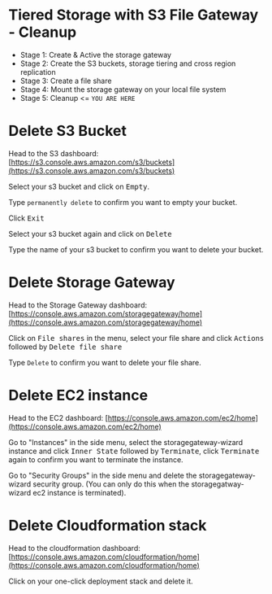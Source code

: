 # Tiered Storage with S3 File Gateway - Cleanup

- Stage 1: Create & Active the storage gateway 
- Stage 2: Create the S3 buckets, storage tiering and cross region replication 
- Stage 3: Create a file share
- Stage 4: Mount the storage gateway on your local file system
- Stage 5: Cleanup <= `YOU ARE HERE`

# Delete S3 Bucket

Head to the S3 dashboard: [https://s3.console.aws.amazon.com/s3/buckets](https://s3.console.aws.amazon.com/s3/buckets)

Select your s3 bucket and click on <kbd>Empty</kbd>.

Type `permanently delete` to confirm you want to empty your bucket.

Click <kbd>Exit</kbd>

Select your s3 bucket again and click on <kbd>Delete</kbd>

Type the name of your s3 bucket to confirm you want to delete your bucket.

# Delete Storage Gateway

Head to the Storage Gateway dashboard: [https://console.aws.amazon.com/storagegateway/home](https://console.aws.amazon.com/storagegateway/home)

Click on <kbd>File shares</kbd> in the menu, select your file share and click <kbd>Actions</kbd> followed by <kbd>Delete file share</kbd> 

Type `Delete` to confirm you want to delete your file share.

# Delete EC2 instance

Head to the EC2 dashboard: [https://console.aws.amazon.com/ec2/home](https://console.aws.amazon.com/ec2/home)
 
Go to "Instances" in the side menu, select the storagegateway-wizard instance and click <kbd>Inner State</kbd> followed by <kbd>Terminate</kbd>, click <kbd>Terminate</kbd> again to confirm you want to terminate the instance.  

Go to "Security Groups" in the side menu and delete the storagegateway-wizard security group. (You can only do this when the storagegatway-wizard ec2 instance is terminated).

# Delete Cloudformation stack

Head to the cloudformation dashboard: [https://console.aws.amazon.com/cloudformation/home](https://console.aws.amazon.com/cloudformation/home)

Click on your one-click deployment stack and delete it.